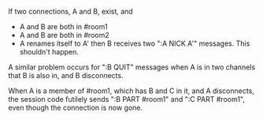 If two connections, A and B, exist, and
 - A and B are both in #room1
 - A and B are both in #room2
 - A renames itself to A'
then B receives two ":A NICK A'" messages. This shouldn't happen.

A similar problem occurs for ":B QUIT" messages when A is in two
channels that B is also in, and B disconnects.

When A is a member of #room1, which has B and C in it, and A
disconnects, the session code futilely sends ":B PART #room1" and ":C
PART #room1", even though the connection is now gone.
